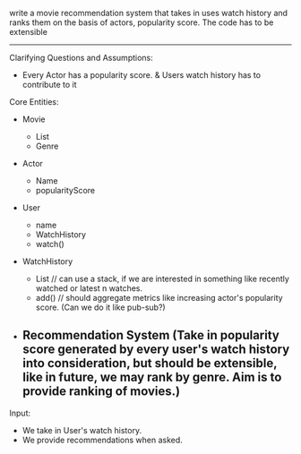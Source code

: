  write a movie recommendation system that takes in uses watch history and ranks them on the basis of actors, popularity score.
 The code has to be extensible

 ---
Clarifying Questions and Assumptions:
- Every Actor has a popularity score. & Users watch history has to contribute to it

 Core Entities:
 - Movie
    - List<Actors>
    - Genre
 - Actor
    - Name
    - popularityScore
 - User
    - name
    - WatchHistory
    - watch() 
 - WatchHistory
    - List<Movies> // can use a stack, if we are interested in something like recently watched or latest n watches.
    - add() // should aggregate metrics like increasing actor's popularity score. (Can we do it like pub-sub?)

 - Recommendation System (Take in popularity score generated by every user's watch history into consideration, but should be extensible, like in future, we may rank by genre. Aim is to provide ranking of movies.)
    - 

 Input:
- We take in User's watch history.
- We provide recommendations when asked. 